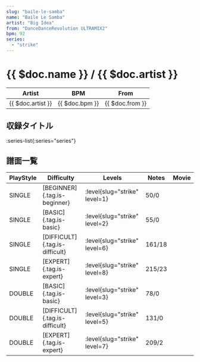 ```yaml
---
slug: "baile-le-samba"
name: "Baile Le Samba"
artist: "Big Idea"
from: "DanceDanceRevolution ULTRAMIX2"
bpm: 92
series:
  - "strike"
---
```


# {{ $doc.name }} / {{ $doc.artist }}

|Artist|BPM|From|
|------|---|----|
|{{ $doc.artist }}|{{ $doc.bpm }}|{{ $doc.from }}|

## 収録タイトル

:series-list{:series="series"}

## 譜面一覧

|PlayStyle|Difficulty|Levels|Notes|Movie|
|---------|----------|------|-----|-----|
|SINGLE|[BEGINNER]{.tag.is-beginner}|:level{slug="strike" level=1}|50/0||
|SINGLE|[BASIC]{.tag.is-basic}|:level{slug="strike" level=2}|55/0||
|SINGLE|[DIFFICULT]{.tag.is-difficult}|:level{slug="strike" level=6}|161/18||
|SINGLE|[EXPERT]{.tag.is-expert}|:level{slug="strike" level=8}|215/23||
|DOUBLE|[BASIC]{.tag.is-basic}|:level{slug="strike" level=3}|78/0||
|DOUBLE|[DIFFICULT]{.tag.is-difficult}|:level{slug="strike" level=5}|131/0||
|DOUBLE|[EXPERT]{.tag.is-expert}|:level{slug="strike" level=7}|209/2||
